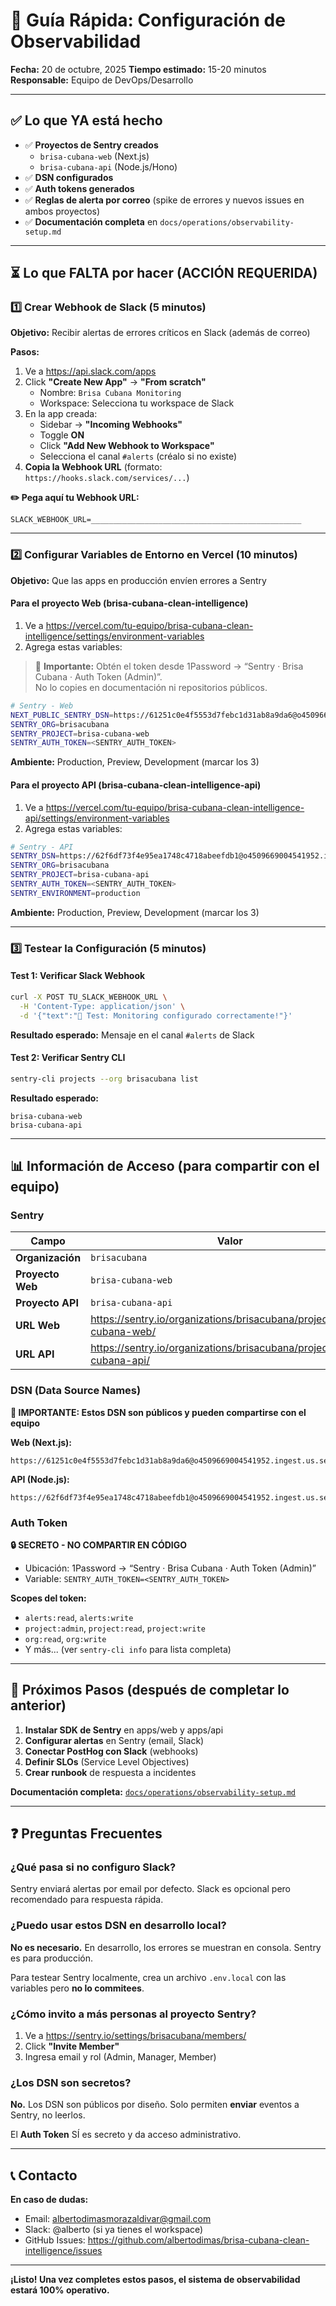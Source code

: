 # 🚀 Guía Rápida: Configuración de Observabilidad

**Fecha:** 20 de octubre, 2025
**Tiempo estimado:** 15-20 minutos
**Responsable:** Equipo de DevOps/Desarrollo

---

## ✅ Lo que YA está hecho

- ✅ **Proyectos de Sentry creados**
  - `brisa-cubana-web` (Next.js)
  - `brisa-cubana-api` (Node.js/Hono)
- ✅ **DSN configurados**
- ✅ **Auth tokens generados**
- ✅ **Reglas de alerta por correo** (spike de errores y nuevos issues en ambos proyectos)
- ✅ **Documentación completa** en `docs/operations/observability-setup.md`

---

## ⏳ Lo que FALTA por hacer (ACCIÓN REQUERIDA)

### 1️⃣ Crear Webhook de Slack (5 minutos)

**Objetivo:** Recibir alertas de errores críticos en Slack (además de correo)

**Pasos:**

1. Ve a https://api.slack.com/apps
2. Click **"Create New App"** → **"From scratch"**
   - Nombre: `Brisa Cubana Monitoring`
   - Workspace: Selecciona tu workspace de Slack
3. En la app creada:
   - Sidebar → **"Incoming Webhooks"**
   - Toggle **ON**
   - Click **"Add New Webhook to Workspace"**
   - Selecciona el canal `#alerts` (créalo si no existe)
4. **Copia la Webhook URL** (formato: `https://hooks.slack.com/services/...`)

**✏️ Pega aquí tu Webhook URL:**

```
SLACK_WEBHOOK_URL=_______________________________________________
```

---

### 2️⃣ Configurar Variables de Entorno en Vercel (10 minutos)

**Objetivo:** Que las apps en producción envíen errores a Sentry

#### **Para el proyecto Web (brisa-cubana-clean-intelligence)**

1. Ve a https://vercel.com/tu-equipo/brisa-cubana-clean-intelligence/settings/environment-variables
2. Agrega estas variables:

> 🔐 **Importante:** Obtén el token desde 1Password → “Sentry · Brisa Cubana · Auth Token (Admin)”.  
> No lo copies en documentación ni repositorios públicos.

```bash
# Sentry - Web
NEXT_PUBLIC_SENTRY_DSN=https://61251c0e4f5553d7febc1d31ab8a9da6@o4509669004541952.ingest.us.sentry.io/4510220183273472
SENTRY_ORG=brisacubana
SENTRY_PROJECT=brisa-cubana-web
SENTRY_AUTH_TOKEN=<SENTRY_AUTH_TOKEN>
```

**Ambiente:** Production, Preview, Development (marcar los 3)

#### **Para el proyecto API (brisa-cubana-clean-intelligence-api)**

1. Ve a https://vercel.com/tu-equipo/brisa-cubana-clean-intelligence-api/settings/environment-variables
2. Agrega estas variables:

```bash
# Sentry - API
SENTRY_DSN=https://62f6df73f4e95ea1748c4718abeefdb1@o4509669004541952.ingest.us.sentry.io/4510220184059904
SENTRY_ORG=brisacubana
SENTRY_PROJECT=brisa-cubana-api
SENTRY_AUTH_TOKEN=<SENTRY_AUTH_TOKEN>
SENTRY_ENVIRONMENT=production
```

**Ambiente:** Production, Preview, Development (marcar los 3)

---

### 3️⃣ Testear la Configuración (5 minutos)

#### **Test 1: Verificar Slack Webhook**

```bash
curl -X POST TU_SLACK_WEBHOOK_URL \
  -H 'Content-Type: application/json' \
  -d '{"text":"🧪 Test: Monitoring configurado correctamente!"}'
```

**Resultado esperado:** Mensaje en el canal `#alerts` de Slack

#### **Test 2: Verificar Sentry CLI**

```bash
sentry-cli projects --org brisacubana list
```

**Resultado esperado:**

```
brisa-cubana-web
brisa-cubana-api
```

---

## 📊 Información de Acceso (para compartir con el equipo)

### Sentry

| Campo            | Valor                                                                  |
| ---------------- | ---------------------------------------------------------------------- |
| **Organización** | `brisacubana`                                                          |
| **Proyecto Web** | `brisa-cubana-web`                                                     |
| **Proyecto API** | `brisa-cubana-api`                                                     |
| **URL Web**      | https://sentry.io/organizations/brisacubana/projects/brisa-cubana-web/ |
| **URL API**      | https://sentry.io/organizations/brisacubana/projects/brisa-cubana-api/ |

### DSN (Data Source Names)

**🔐 IMPORTANTE: Estos DSN son públicos y pueden compartirse con el equipo**

**Web (Next.js):**

```
https://61251c0e4f5553d7febc1d31ab8a9da6@o4509669004541952.ingest.us.sentry.io/4510220183273472
```

**API (Node.js):**

```
https://62f6df73f4e95ea1748c4718abeefdb1@o4509669004541952.ingest.us.sentry.io/4510220184059904
```

### Auth Token

**🔒 SECRETO - NO COMPARTIR EN CÓDIGO**

- Ubicación: 1Password → “Sentry · Brisa Cubana · Auth Token (Admin)”
- Variable: `SENTRY_AUTH_TOKEN=<SENTRY_AUTH_TOKEN>`

**Scopes del token:**

- `alerts:read`, `alerts:write`
- `project:admin`, `project:read`, `project:write`
- `org:read`, `org:write`
- Y más... (ver `sentry-cli info` para lista completa)

---

## 🎯 Próximos Pasos (después de completar lo anterior)

1. **Instalar SDK de Sentry** en apps/web y apps/api
2. **Configurar alertas** en Sentry (email, Slack)
3. **Conectar PostHog con Slack** (webhooks)
4. **Definir SLOs** (Service Level Objectives)
5. **Crear runbook** de respuesta a incidentes

**Documentación completa:** [`docs/operations/observability-setup.md`](docs/operations/observability-setup.md)

---

## ❓ Preguntas Frecuentes

### ¿Qué pasa si no configuro Slack?

Sentry enviará alertas por email por defecto. Slack es opcional pero recomendado para respuesta rápida.

### ¿Puedo usar estos DSN en desarrollo local?

**No es necesario.** En desarrollo, los errores se muestran en consola. Sentry es para producción.

Para testear Sentry localmente, crea un archivo `.env.local` con las variables pero **no lo commitees**.

### ¿Cómo invito a más personas al proyecto Sentry?

1. Ve a https://sentry.io/settings/brisacubana/members/
2. Click **"Invite Member"**
3. Ingresa email y rol (Admin, Manager, Member)

### ¿Los DSN son secretos?

**No.** Los DSN son públicos por diseño. Solo permiten **enviar** eventos a Sentry, no leerlos.

El **Auth Token** SÍ es secreto y da acceso administrativo.

---

## 📞 Contacto

**En caso de dudas:**

- Email: albertodimasmorazaldivar@gmail.com
- Slack: @alberto (si ya tienes el workspace)
- GitHub Issues: https://github.com/albertodimas/brisa-cubana-clean-intelligence/issues

---

**¡Listo! Una vez completes estos pasos, el sistema de observabilidad estará 100% operativo.**
